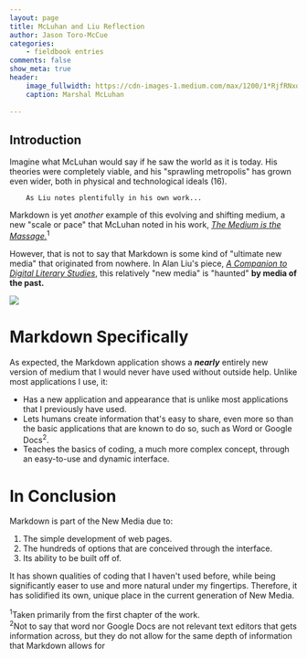 ```yaml
---
layout: page  
title: McLuhan and Liu Reflection  
author: Jason Toro-McCue  
categories:  
    - fieldbook entries
comments: false  
show_meta: true  
header:
    image_fullwidth: https://cdn-images-1.medium.com/max/1200/1*RjfRNxqAM_nQ9-YKU9i0-g.jpeg
    caption: Marshal McLuhan
    
---
```

## Introduction
Imagine what McLuhan would say if he saw the world as it is today. His theories were completely viable, and his "sprawling metropolis" has grown even wider, both in physical and technological ideals (16).

        As Liu notes plentifully in his own work...
    
Markdown is yet *another* example of this evolving and shifting medium, a new "scale or pace" that McLuhan noted in his work, [*The Medium is the Massage.*](<http://web.mit.edu/allanmc/www/mcluhan.mediummessage.pdf>)<sup>1</sup>

However, that is not to say that Markdown is some kind of "ultimate new media" that originated from nowhere. In Alan Liu's piece, [*A Companion to Digital Literary Studies*](<http://www.digitalhumanities.org/companion/view?docId=blackwell/9781405148641/9781405148641.xml&chunk.id=ss1-3-1&toc.depth=1&toc.id=ss1-3-1&brand=9781405148641_brand>), this relatively "new media" is "haunted" **by media of the past.**

![](https://media.licdn.com/mpr/mpr/AAEAAQAAAAAAAAtKAAAAJDEzMmZmNDc3LTQ1NTgtNDk0Zi05NzgwLWI1OTA5YTlmYjY1OQ.jpg)

# Markdown Specifically
As expected, the Markdown application shows a **_nearly_** entirely new version of medium that I would never have used without outside help. Unlike most applications I use, it:

+ Has a new application and appearance that is unlike most applications that I previously have used.
+ Lets humans create information that's easy to share, even more so than the basic applications that are known to do so, such as Word or Google Docs<sup>2</sup>.
+ Teaches the basics of coding, a much more complex concept, through an easy-to-use and dynamic interface.

# In Conclusion
Markdown is part of the New Media due to:  

1. The simple development of web pages.
2. The hundreds of options that are conceived through the interface.
3. Its ability to be built off of.  

It has shown qualities of coding that I haven't used before, while being significantly easer to use and more natural under my fingertips. Therefore, it has solidified its own, unique place in the current generation of New Media.

<sup>1</sup>Taken primarily from the first chapter of the work.  
<sup>2</sup>Not to say that word nor Google Docs are not relevant text editors that gets information across, but they do not allow for the same depth of information that Markdown allows for